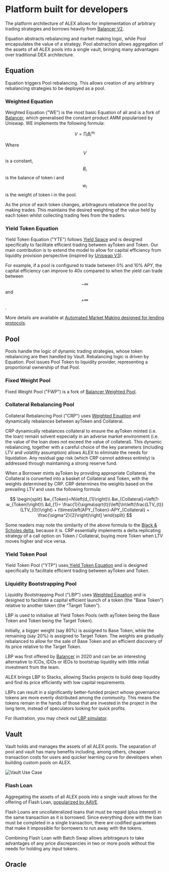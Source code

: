 # Platform built for developers

The platform architecture of ALEX allows for implementation of arbitrary trading strategies and borrows heavily from [Balancer V2](https://docs.balancer.fi).

Equation abstracts rebalancing and market making logic, while Pool encapsulates the value of a strategy. Pool abstraction allows aggregation of the assets of all ALEX pools into a single vault, bringing many advantages over traditional DEX architecture.

## Equation

Equation triggers Pool rebalancing. This allows creation of any arbitrary rebalancing strategies to be deployed as a pool.

### Weighted Equation

Weighted Equation \("WE"\) is the most basic Equation of all and is a fork of [Balancer](https://balancer.fi/whitepaper.pdf), which generalised the constant product AMM popularised by Uniswap. WE implements the following formula:

$$
V=\prod_{i}B_{i}^{w_{i}}
$$

Where $$V$$is a constant, $$B_{i}$$ is the balance of token i and $$w_{i}$$ is the weight of token i in the pool.

As the price of each token changes, arbitrageurs rebalance the pool by making trades. This maintains the desired weighting of the value held by each token whilst collecting trading fees from the traders.

### Yield Token Equation

Yield Token Equation \("YTE"\) follows [Yield Space](https://yield.is/YieldSpace.pdf) and is designed specifically to facilitate efficient trading between ayToken and Token. Our main contribution is to extend the model to allow for capital efficiency from liquidity provision perspective \(inspired by [Uniswap V3](https://uniswap.org/whitepaper-v3.pdf)\).

For example, if a pool is configured to trade between 0% and 10% APY, the capital efficiency can improve to 40x compared to when the yield can trade between $$-\infty$$ and $$+\infty$$.

More details are available at [Automated Market Making designed for lending protocols](automated-market-making-designed-for-lending-protocols.md).

## Pool

Pools handle the logic of dynamic trading strategies, whose token rebalancing are then handled by Vault. Rebalancing logic is driven by Equation. Pool issues Pool Token to liquidity provider, representing a proportional ownership of that Pool.

### Fixed Weight Pool

Fixed Weight Pool \("FWP"\) is a fork of [Balancer Weighted Pool](https://docs.balancer.fi/core-concepts/protocol/pools#weighted-pools).

### Collateral Rebalancing Pool

Collateral Rebalancing Pool \("CRP"\) uses [Weighted Equation](platform-architecture-that-supports-ecosystem-development.md#weighted-equation) and dynamically rebalances between ayToken and Collateral.

CRP dynamically rebalances collateral to ensure the ayToken minted \(i.e. the loan\) remain solvent especially in an adverse market environment \(i.e. the value of the loan does not exceed the value of collateral\). This dynamic rebalancing, together with a careful choice of the key parameters \(including LTV and volatilty assumption\) allows ALEX to eliminate the needs for liquidation. Any residual gap risk \(which CRP cannot address entirely\) is addressed through maintaining a strong reserve fund.

When a Borrower mints ayToken by providing appropriate Collateral, the Collateral is converted into a basket of Collateral and Token, with the weights determined by CRP. CRP determines the weights based on the prevailing LTV and uses the following formula:

$$
\begin{split}
&w_{Token}=N\left(d_{1}\right)\\
&w_{Collateral}=\left(1-w_{Token}\right)\\
&d_{1}= \frac{1}{\sigma\sqrt{t}}\left[\ln\left(\frac{LTV_{t}}{LTV_{0}}\right) + t\times\left(APY_{Token}-APY_{Collateral} + \frac{\sigma^2}{2}\right)\right]
\end{split}
$$

Some readers may note the similarity of the above formula to the [Black & Scholes delta](https://en.wikipedia.org/wiki/Black–Scholes_model), because it is. CRP essentially implements a delta replicating strategy of a call option on Token / Collateral, buying more Token when LTV moves higher and vice versa.

### Yield Token Pool

Yield Token Pool \("YTP"\) uses[ Yield Token Equation](platform-architecture-that-supports-ecosystem-development.md#yield-token-equation) and is designed specifically to facilitate efficient trading between ayToken and Token.

### Liquidity Bootstrapping Pool

Liquidity Bootstrapping Pool \("LBP"\) uses [Weighted Equation](platform-architecture-that-supports-ecosystem-development.md#weighted-equation) and is designed to facilitate a capital efficient launch of a token \(the "Base Token"\) relative to another token \(the "Target Token"\).

LBP is used to initialise all Yield Token Pools \(with ayToken being the Base Token and Token being the Target Token\).

Initially, a bigger weight \(say 80%\) is assigned to Base Token, while the remaining \(say 20%\) is assigned to Target Token. The weights are gradually rebalanced to allow for the sale of Base Token and an efficient discovery of its price relative to the Target Token.

LBP was first offered by [Balancer](https://docs.balancer.fi/v/v1/guides/smart-pool-templates-gui/liquidity-bootstrapping-pool) in 2020 and can be an interesting alternative to ICOs, IDOs or IEOs to bootstrap liquidity with little initial investment from the team.

ALEX brings LBP to Stacks, allowing Stacks projects to build deep liquidity and find its price efficiently with low capital requirements.

LBPs can result in a significantly better-funded project whose governance tokens are more evenly distributed among the community. This means the tokens remain in the hands of those that are invested in the project in the long term, instead of speculators looking for quick profits.

For illustration, you may check out [LBP simulator](https://docs.google.com/spreadsheets/d/1t6VsMJF8lh4xuH_rfPNdT5DM3nY4orF9KFOj2HdMmuY/edit?usp=sharing). 

## Vault

Vault holds and manages the assets of all ALEX pools. The separation of pool and vault has many benefits including, among others, cheaper transaction costs for users and quicker learning curve for developers when building custom pools on ALEX.

![Vault Use Case](https://yuml.me/diagram/scruffy/usecase/[Arbitrageur]-%28Go%20to%20Vault%29,%20[Flash%20Loan%20User]-%28Go%20to%20Vault%29,%20%28Go%20to%20Vault%29-%28Create%20Flash%20Loan%29,%20%28Go%20to%20Vault%29-%28Create%20Swap%20/%20Batch%20Swap%29,%20%28Create%20Swap%20/%20Batch%20Swap%29-%28Create%20Flash%20Loan%29,%20%28Create%20Swap%20/%20Batch%20Swap%29-%28Sell%20Token%29,%20%28Create%20Swap%20/%20Batch%20Swap%29-%28Buy%20Token%29)

### Flash Loan

Aggregating the assets of all ALEX pools into a single vault allows for the offering of Flash Loan, [popularized by AAVE](https://aave.com/flash-loans/).

Flash Loans are uncollateralized loans that must be repaid \(plus interest\) in the same transaction as it is borrowed. Since everything done with the loan must be completed in a single transaction, there are codified guarantees that make it impossible for borrowers to run away with the tokens.

Combining Flash Loan with Batch Swap allows arbitrageurs to take advantages of any price discrepancies in two or more pools without the needs for holding any input tokens.

## Oracle

